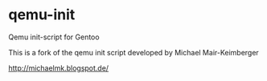 qemu-init
=========

Qemu init-script for  Gentoo

This is a fork of the qemu init script developed by Michael Mair-Keimberger

http://michaelmk.blogspot.de/
